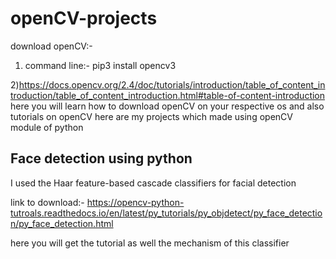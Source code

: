 # openCV-projects
download openCV:- 

1) command line:- pip3 install opencv3

2)https://docs.opencv.org/2.4/doc/tutorials/introduction/table_of_content_introduction/table_of_content_introduction.html#table-of-content-introduction
here you will learn how to download openCV on your respective os and also tutorials on openCV
here are my projects which made using openCV module of python
## Face detection using python
I used the Haar feature-based cascade classifiers for facial detection


link to download:- https://opencv-python-tutroals.readthedocs.io/en/latest/py_tutorials/py_objdetect/py_face_detection/py_face_detection.html


here you will get the tutorial as well the mechanism of this classifier


